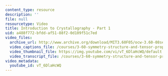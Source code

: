 ```yaml
---
content_type: resource
description: ''
file: null
resourcetype: Video
title: Introduction to Crystallography - Part 1
uid: a488f772-bfdd-af51-88f2-0d109f51c7ed
video_files:
  archive_url: http://www.archive.org/download/MIT3.60F05/ocw-3.60-08sep2005-part1-220k.mp4
  video_captions_file: /courses/3-60-symmetry-structure-and-tensor-properties-of-materials-fall-2005/a23b2602cbe75b5488a4ccffb4d2c27b_vT_6DlaHcWQ.vtt
  video_thumbnail_file: https://img.youtube.com/vi/vT_6DlaHcWQ/default.jpg
  video_transcript_file: /courses/3-60-symmetry-structure-and-tensor-properties-of-materials-fall-2005/caab44ab001ba8962597992ebcb0a14e_vT_6DlaHcWQ.pdf
video_metadata:
  youtube_id: vT_6DlaHcWQ
---
```


